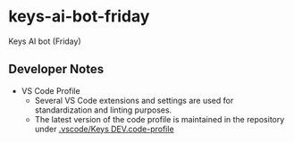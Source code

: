 # keys-ai-bot-friday

Keys AI bot (Friday)

## Developer Notes

- VS Code Profile
  - Several VS Code extensions and settings are used for standardization and linting purposes.
  - The latest version of the code profile is maintained in the repository under
  [.vscode/Keys DEV.code-profile](.vscode/Keys%20DEV.code-profile)
